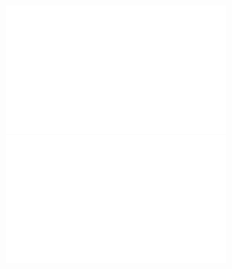 
<!--
**Anjaan-g/Anjaan-g** is a ✨ _special_ ✨ repository because its `README.md` (this file) appears on your GitHub profile.

Here are some ideas to get you started:

- 🔭 I’m currently working on ...
- 🌱 I’m currently learning ...
- 👯 I’m looking to collaborate on ...
- 🤔 I’m looking for help with ...
- 💬 Ask me about ...
- 📫 How to reach me: ...
- 😄 Pronouns: ...
- ⚡ Fun fact: ...
-->

<a href="https://github.com/Anjaan/stats">

![](https://raw.githubusercontent.com/Anjaan-g/stats/master/generated/overview.svg)
![](https://github.com/Anjaan-g/stats/blob/master/generated/languages.svg)

</a>
